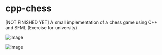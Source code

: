 # cpp-chess
[NOT FINISHED YET] A small implementation of a chess game using C++ and SFML (Exercise for university)

![image](https://github.com/markus-senger/cpp-chess/assets/77236323/b2118c2a-9319-4514-87b9-9d73ec4429db)

![image](https://github.com/markus-senger/cpp-chess/assets/77236323/96e4596b-9715-460f-aba6-c1b0d6ccb207)




